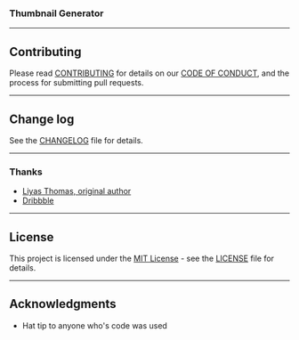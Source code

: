 
### Thumbnail Generator

---

## Contributing

Please read [CONTRIBUTING](CONTRIBUTING.md) for details on our [CODE OF CONDUCT](CODE_OF_CONDUCT.md), and the process for submitting pull requests.

---

## Change log

See the [CHANGELOG](CHANGELOG.md) file for details.

---

### Thanks
* [Liyas Thomas, original author](https://github.com/liyasthomas) 
* [Dribbble](https://dribbble.com)

---

## License

This project is licensed under the [MIT License](https://opensource.org/licenses/MIT) - see the [LICENSE](LICENSE) file for details.

---

## Acknowledgments

* Hat tip to anyone who's code was used
